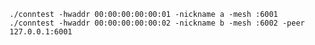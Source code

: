 `./conntest -hwaddr 00:00:00:00:00:01 -nickname a -mesh :6001`
`./conntest -hwaddr 00:00:00:00:00:02 -nickname b -mesh :6002 -peer 127.0.0.1:6001`